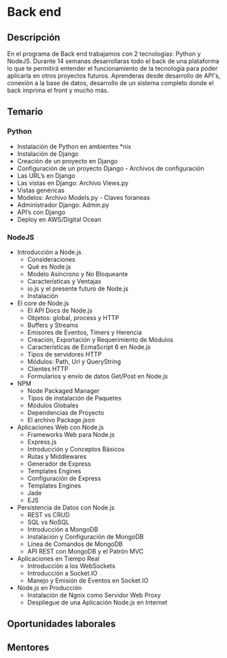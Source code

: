 # Back end
## Descripción
En el programa de Back end trabajamos con 2 tecnologías: Python y NodeJS. Durante 14 semanas desarrollaras todo el back de una plataforma lo que te permitirá entender el funcionamiento de la tecnología para poder aplicarla en otros proyectos futuros. 
Aprenderas desde desarrollo de API's, conexión a la base de datos, desarrollo de un sistema completo donde el back imprima el front y mucho más.
## Temario

### Python
- Instalación de Python en ambientes *nix
- Instalación de Django
- Creación de un proyecto en Django
- Configuración de un proyecto Django - Archivos de configuración
- Las URL’s en Django
- Las vistas en Django: Archivo Views.py
- Vistas genéricas
- Modelos: Archivo Models.py - Claves foraneas
- Administrador Django: Admin.py
- API’s con Django
- Deploy en AWS/Digital Ocean

### NodeJS
- Introducción a Node.js
  - Consideraciones
  - Qué es Node.js
  - Modelo Asíncrono y No Bloqueante
  - Características y Ventajas
  - io.js y el presente futuro de Node.js
  - Instalación
- El core de Node.js
  - El API Docs de Node.js
  - Objetos: global, process y HTTP
  - Buffers y Streams
  - Emisores de Eventos, Timers y Herencia
  - Creación, Exportación y Requerimiento de Módulos
  - Características de EcmaScript 6 en Node.js
  - Tipos de servidores HTTP
  - Módulos: Path, Url y QueryString
  - Clientes HTTP
  - Formularios y envío de datos Get/Post en Node.js
- NPM
  - Node Packaged Manager
  - Tipos de instalación de Paquetes
  - Módulos Globales
  - Dependencias de Proyecto
  - El archivo Package.json
- Aplicaciones Web con Node.js
  - Frameworks Web para Node.js
  - Express.js
  - Introducción y Conceptos Básicos
  - Rutas y Middlewares
  - Generador de Express
  - Templates Engines
  - Configuración de Express
  - Templates Engines
  - Jade
  - EJS
- Persistencia de Datos con Node.js
  - REST vs CRUD
  - SQL vs NoSQL
  - Introducción a MongoDB
  - Instalación y Configuración de MongoDB
  - Línea de Comandos de MongoDB
  - API REST con MongoDB y el Patrón MVC
- Aplicaciones en Tiempo Real
  - Introducción a los WebSockets
  - Introducción a Socket.IO
  - Manejo y Emisión de Eventos en Socket.IO
- Node.js en Producción
  - Instalación de Ngnix como Servidor Web Proxy
  - Despliegue de una Aplicación Node.js en Internet




## Oportunidades laborales
## Mentores
